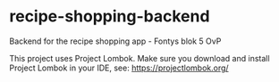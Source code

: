 # recipe-shopping-backend
Backend for the recipe shopping app - Fontys blok 5 OvP

This project uses Project Lombok. Make sure you download and install Project Lombok in your IDE, see: https://projectlombok.org/
